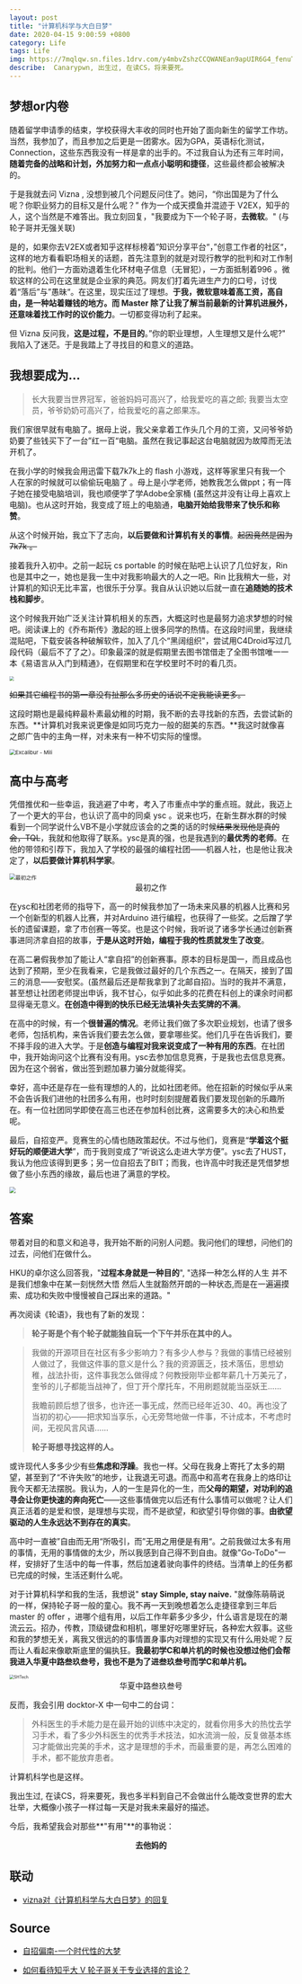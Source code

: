```yaml
---
layout: post
title: "计算机科学与大白日梦"
date: 2020-04-15 9:00:59 +0800
category: Life
tags: Life
img: https://7mqlqw.sn.files.1drv.com/y4mbvZshzCCQWANEan9apUIR6G4_fenuTRj2jLdEfZd4fcgKnB3bCnQ6Xnl0KmX1k_ihXhrUjVE1C_PuPioarYp8MZUsdgzFTc4CqyhoMjnv_CHmxjBRKY5EhZBQcywM8xEGrlTnJ2YKfC-2CUhdF4mHFPq6_wrBcMrNHKiSibX3IB6u1FTL7ERqP2JxeXgOYMHn8drqNXqv45qrsqli7racQ?width=606&height=800&cropmode=none
describe:  Canarypwn, 出生过, 在读CS，将来要死。
---
```


## 梦想or内卷

随着留学申请季的结束，学校获得大丰收的同时也开始了面向新生的留学工作坊。当然，我参加了，而且参加之后更是一团雾水。因为GPA，英语标化测试，Connection，这些东西我没有一样是拿的出手的。不过我自认为还有三年时间，**随着完备的战略和计划，外加努力和一点点小聪明和捷径**，这些最终都会被解决的。

于是我就去问 Vizna , 没想到被几个问题反问住了。她问，“你出国是为了什么呢？你职业努力的目标又是什么呢？” 作为一个成天摸鱼并混迹于 V2EX，知乎的人，这个当然是不难答出。我立刻回复，"我要成为下一个轮子哥，**去微软**。" (与轮子哥并无强关联)

是的，如果你去V2EX或者知乎这样标榜着”知识分享平台“，”创意工作者的社区“，这样的地方看看职场相关的话题，首先注意到的就是对现行教学的批判和对工作制的批判。他们一方面劝退着生化环材电子信息（无冒犯），一方面抵制着996 。微软这样的公司在这里就是企业家的典范。网友们打着先进生产力的口号，讨伐着“落后”与”愚昧“。在这里，现实压过了理想。**于我，微软意味着高工资，高自由，是一种站着赚钱的地方。**而 Master 除了让我了解当前最新的计算机进展外，还意味着找工作时的**议价能力**。一切都变得功利了起来。

但 Vizna 反问我，**这是过程，不是目的**。”你的职业理想，人生理想又是什么呢?" 我陷入了迷茫。于是我踏上了寻找目的和意义的道路。

## 我想要成为...

> 长大我要当世界冠军，爸爸妈妈可高兴了，给我爱吃的喜之郎; 我要当太空员，爷爷奶奶可高兴了，给我爱吃的喜之郎果冻。

我们家很早就有电脑了。据母上说，我父亲拿着工作头几个月的工资，又问爷爷奶奶要了些钱买下了一台”红一百“电脑。虽然在我记事起这台电脑就因为故障而无法开机了。

在我小学的时候我会用迅雷下载7k7k上的 flash 小游戏，这样等家里只有我一个人在家的时候就可以偷偷玩电脑了 。母上是小学老师，她教我怎么做ppt；有一阵子她在接受电脑培训，我也顺便学了学Adobe全家桶 (虽然这并没有让母上喜欢上电脑)。也从这时开始，我变成了班上的电脑通，**电脑开始给我带来了快乐和称赞**。

从这个时候开始，我立下了志向，**以后要做和计算机有关的事情**。<del>起因竟然是因为7k7k 。</del>

接着我升入初中。之前一起玩 cs portable 的时候在贴吧上认识了几位好友，Rin也是其中之一，她也是我一生中对我影响最大的人之一吧。Rin 比我稍大一些，对计算机的知识无比丰富，也很乐于分享。我自从认识她以后就一直在**追随她的技术栈和脚步**。

这个时候我开始广泛关注计算机相关的东西，大概这时也是最努力追求梦想的时候吧。阅读课上的《乔布斯传》激起的班上很多同学的热情。在这段时间里，我继续混贴吧，下载安装各种破解软件，加入了几个“黑阔组织"，尝试用C4Droid写过几段代码（最后不了了之）。印象最深的就是假期里去图书馆借走了全图书馆唯一一本《易语言从入门到精通》，在假期里和在学校里时不时的看几页。

<img src="https://img14.360buyimg.com/n1/jfs/t1/58235/10/12313/254476/5d92e13fE8b02b9da/c84e33f2be071a70.jpg" style="zoom:50%;" />

<del>如果其它编程书的第一章没有扯那么多历史的话说不定我能读更多。</del>

这段时期也是最纯粹最朴素最幼稚的时期，我不断的去寻找新的东西，去尝试新的东西。**计算机对我来说更像是如同巧克力一般的甜美的东西。**我这时就像喜之郎广告中的主角一样，对未来有一种不切实际的憧憬。

<img src="https://rbr9dg.sn.files.1drv.com/y4mGIUYeFyVsY89Ur1OE88CR9aK-xuyodXh9pI8T1hFqL3syNKGv6XgU7bzj4cLh7ZEIigXFDamVTCyyRFjLGcSEKuy6_l5liXU-wwCq-5ItvC7rgjJ6mwhEYWdNmiuH5IOUhqXlvCACqzpqXL-XcCPACKcVjLGHVCpniyrZQLNWRdU7WhweZdcuwei3GOWWsBPyIVcvljB87T3QO6j-jYi3A?width=2036&amp;height=934&amp;cropmode=none" alt="Excalibur - Mili" style="zoom: 67%;" />

## 高中与高考

凭借推优和一些幸运，我逃避了中考，考入了市重点中学的重点班。就此，我迈上了一个更大的平台，也认识了高中的同桌 ysc 。说来也巧，在新生群水群的时候看到一个同学说什么VB不是小学就应该会的之类的话的时候<del>结果发现他是真的会，TQL</del>，我就和他取得了联系。ysc是真的强，也是我遇到的**最优秀的老师**。在他的带领和引荐下，我加入了学校的最强的编程社团——机器人社，也是他让我决定了，**以后要做计算机科学家**。

<img src="https://pxscdg.sn.files.1drv.com/y4mLkQQOmUow3CV7CCmUropy4zm50MVHwyhucpTE7EIXU49WHhcbWte-4vGn_eXqcqNKAQrhLB5FxCVVncQj_qSOZbVdtgiBEoKwygTD1gDTRDmDt9sXeHvILtuKkBt1QOvnMx-bTG1MrnIIgE94MoWiu3kOwUdcm7rnbhsRCuY7rSNYAN2OOipUXe4BOHoraYSqCWLT9fDXep4yA1Npz8Uvg?width=5520&amp;height=4140&amp;cropmode=none" alt="最初之作" style="zoom: 67%;" />

<center>最初之作</center>

在ysc和社团老师的指导下，高一的时候我参加了一场未来风暴的机器人比赛和另一个创新型的机器人比赛，并对Arduino 进行编程，也获得了一些奖。之后蹭了学长的遗留课题，拿了市创赛一等奖。也是这个时候，我听说了诸多学长通过创新赛事进同济拿自招的故事，**于是从这时开始，编程于我的性质就发生了改变**。

在高二暑假我参加了能让人“拿自招”的创新赛事。原本的目标是国一，而且成品也达到了预期，至少在我看来，它是我做过最好的几个东西之一。在隔天，接到了国三的消息——安慰奖。(虽然最后还是帮我拿到了北邮自招)。当时的我并不满意，甚至想让社团老师提出申诉，我不甘心，似乎如此多的花费在科创上的课余时间都显得毫无意义。**在创造中得到的快乐已经无法填补失去奖牌的不满**。

在高中的时候，有一个**很普遍的情况**。老师让我们做了多次职业规划，也请了很多老师，包括机构，来告诉我们要去怎么做，要拿哪些奖。他们几乎在告诉我们，要不择手段的进入大学。于是**创造与编程对我来说变成了一种有用的东西**。在社团中，我开始询问这个比赛有没有用。ysc去参加信息竞赛，于是我也去信息竞赛。因为在这个弱省，做出签到题加暴力骗分就能得奖。

幸好，高中还是存在一些有理想的人的，比如社团老师。他在招新的时候似乎从来不会告诉我们进他的社团多么有用，也时时刻刻提醒着我们要发现创新的乐趣所在。有一位社团同学即使在高三也还在参加科创比赛，这需要多大的决心和热爱呢。

最后，自招变严。竞赛生的心情也随政策起伏。不过与他们，竞赛是“**学着这个挺好玩的顺便进大学**”，而于我则变成了“听说这么走进大学方便”。ysc去了HUST，我认为他应该得到更多；另一位自招去了BIT；而我，也许高中时我还是凭借梦想做了些小东西的缘故，最后也进了满意的学校。

<img src="https://pxsadg.sn.files.1drv.com/y4mTFIzweppLvnCqAu0FYfLO3_K8zTyUgyZuFkVvo_n_c1i6HgwVYSa541MuD1ygex1pB4AIxH7LVQ2uBoWZlW6oPAMPzdN3_nXHOa7razf_whcZt-jFWcJaL5jskFMhRyGFxMowXN-aUVAgkmNO84MUnb5OJZHfjY8644Qnc8pxmNkcHflt8FS85BOhebCDkrN8r2ZsxAFwPUKDxPWhRoIXg?width=4048&amp;height=3036&amp;cropmode=none" style="zoom: 67%;" />

## 答案

带着对目的和意义和追寻，我开始不断的问别人问题。我问他们的理想，问他们的过去，问他们在做什么。

HKU的卓尔这么回答我，"**过程本身就是一种目的**", "选择一种怎么样的人生 并不是我们想象中在某一刻恍然大悟 然后人生就豁然开朗的一种状态,而是在一遍遍摸索、成功和失败中慢慢被自己踩出来的道路。"

再次阅读《轮语》，我也有了新的发现：

> **轮子哥是个有个轮子就能独自玩一个下午并乐在其中的人。**

> 我做的开源项目在社区有多少影响力？有多少人参与？我做的事情已经被别人做过了，我做这件事的意义是什么？我的资源匮乏，技术落伍，思想幼稚，战法扑街，这件事我怎么做得成？何教授刚毕业都年薪几十万美元了，奎爷的儿子都能当战神了，但丁开个摩托车，不用刷题就能当巫妖王……
>
> 
>
> 我瞻前顾后想了很多，也许还一事无成，然而已经年近30、40。再也没了当初的初心——把求知当享乐，心无旁骛地做一件事，不计成本，不考虑时间，无视风言风语……
>
> 
>
> **轮子哥想寻找这样的人。**



或许现代人多多少少有些**焦虑和浮躁**。我也一样。父母在我身上寄托了太多的期望，甚至到了“不许失败”的地步，让我退无可退。而高中和高考在我身上的烙印让我今天都无法摆脱。我认为，人的一生是异化的一生，而**父母的期望，对功利的追寻会让你更快速的奔向死亡**——这些事情做完以后还有什么事情可以做呢？让人们真正活着的是爱和恨，是理想与实现，而不是欲望，和欲望引导你做的事。**由欲望驱动的人生永远达不到存在的真实**。

高中时一直被”自由而无用“所吸引，而”无用之用便是有用“。之前我做过太多有用的事情，无用的事情做的太少，所以我感到自己得不到自由。就像"Go-ToDo"一样，安排好了生活中的每一件事，然后加速着驶向事件的终结。当清单上的任务都已完成的时候，生活还剩什么呢。

对于计算机科学和我的生活，我想说" **stay Simple, stay naive.** "就像陈萌萌说的一样，保持轮子哥一般的童心。我不再一天到晚想着怎么走捷径拿到三年后 master 的 offer ，进哪个组有用，以后工作年薪多少多少，什么语言是现在的潮流云云。招办，传教，顶级键盘和相机，哪里好吃哪里好玩，各种宏大叙事。这些和我的梦想无关，离我又很远的的事情置身事内对理想的实现又有什么用处呢？反而让人看起来像歇斯底里的偏执狂。**我最初学C和单片机的时候也没想过他们会帮我进入华夏中路叁玖叁号，我也不是为了进叁玖叁号而学C和单片机。**

<img src="https://rbsjdg.sn.files.1drv.com/y4mHoLVhBZANc0qTEVuOB2yYjo2lAf5MYLGiMM-2eiorXxxlfb6aFKl0qgpq_uNVEMJ2G1eJMXN0bNCV2dcEkouIXDW_jf-sVqOm-vNX1BTh9lLkjlDLn_7ARANPnqttMx033KTihKDGMBBwYMzj83_CZN4jis2dj9Wct_3XKf6qaSsZDUwUJhprI1TwaCfxFoi-IPfE9e33EMC7CjlOrUDGA?width=1080&amp;height=720&amp;cropmode=none" alt="SHTech" style="zoom: 50%;" />

<center>华夏中路叁玖叁号</center>

反而，我会引用 docktor-X 中一句中二的台词：

> 外科医生的手术能力是在最开始的训练中决定的，就看你用多大的热忱去学习手术，看了多少外科医生的优秀手术技法，如水流淌一般，反复做基本练习才能做出完美的手术，这才是理想的手术，而最重要的是，再怎么困难的手术，都不能放弃患者。

计算机科学也是这样。

我出生过, 在读CS，将来要死，我也多半料到自己不会做出什么能改变世界的宏大壮举，大概像小孩子一样过每一天是对我未来最好的描述。

今后，我希望我会对那些**"有用"**的事物说：

<center><b>去他妈的</b></center>



## 联动

- [ vizna对《计算机科学与大白日梦》的回复 ](https://aaaab3n.co/life/2020/04/18/an-reply)



## Source

- [自招偏南-一个时代性的大梦](https://mp.weixin.qq.com/s/dOpMAA6P8AWQY3cSgX0hmg)

- [如何看待知乎大 V 轮子哥关于专业选择的言论？](https://www.zhihu.com/question/280360266/answer/421021713)